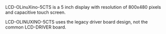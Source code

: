 LCD-OLinuXino-5CTS is a 5 inch display with resolution of 800x480 pixels and capacitive touch screen.

LCD-OLINUXINO-5CTS uses the legacy driver board design, not the common LCD-DRIVER board.